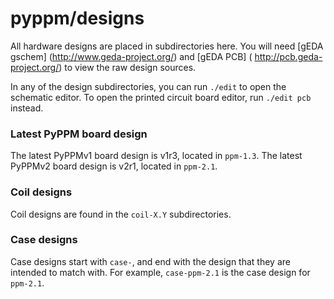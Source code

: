 # pyppm/designs

All hardware designs are placed in subdirectories here. You will need
[gEDA gschem] (http://www.geda-project.org/) and [gEDA PCB] (
http://pcb.geda-project.org/) to view the raw design sources.

In any of the design subdirectories, you can run `./edit` to open the schematic
editor. To open the printed circuit board editor, run `./edit pcb` instead.

### Latest PyPPM board design

The latest PyPPMv1 board design is v1r3, located in `ppm-1.3`. The latest
PyPPMv2 board design is v2r1, located in `ppm-2.1`.

### Coil designs

Coil designs are found in the `coil-X.Y` subdirectories.

### Case designs

Case designs start with `case-`, and end with the design that they are intended to match with. For example, `case-ppm-2.1` is the case design for `ppm-2.1`.
